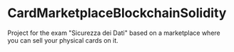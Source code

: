 # CardMarketplaceBlockchainSolidity
Project for the exam "Sicurezza dei Dati" based on a marketplace where you can sell your physical cards on it.
